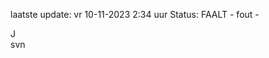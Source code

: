 laatste update: 
vr 10-11-2023  2:34   uur 
Status: FAALT - fout - 
<div class="service R">J</div><div class="service R">svn</div>